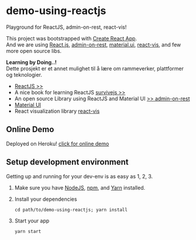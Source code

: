 # demo-using-reactjs
Playground for ReactJS, admin-on-rest, react-vis!  

This project was bootstrapped with [Create React App](https://github.com/facebookincubator/create-react-app).  
And we are using [React.js](https://facebook.github.io/react/), [admin-on-rest](https://marmelab.com/admin-on-rest/), [material.ui](http://www.material-ui.com/#/), [react-vis](https://uber.github.io/react-vis), and few more open source libs.      

**Learning by Doing..!**  
Dette prosjekt er et annet mulighet til å lære om rammeverker, plattformer og teknologier.  

- [ReactJS >>](https://reactjs.org/)   
- A nice book for learning ReactJS [survivejs >>](https://survivejs.com/react/getting-started/introduction-to-react/)  
- An open source Library using ReactJS and Material UI [>> admin-on-rest](https://marmelab.com/admin-on-rest/)  
- [Material UI](http://www.material-ui.com/)  
- React visualization library [react-vis](https://uber.github.io/react-vis)  

## Online Demo  

Deployed on Heroku! [click for online demo](http://cat-reactjs.herokuapp.com/)    


## Setup development environment    

Getting up and running for your dev-env is as easy as 1, 2, 3.  

1. Make sure you have [NodeJS](https://nodejs.org/), [npm](https://www.npmjs.com/), and [Yarn](https://yarnpkg.com) installed.  

2. Install your dependencies  

    ```
    cd path/to/demo-using-reactjs; yarn install
    ```

3. Start your app

    ```
    yarn start
    ```


